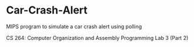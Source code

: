 # Car-Crash-Alert
MIPS program to simulate a car crash alert using polling

CS 264: Computer Organization and Assembly Programming
Lab 3 (Part 2)

